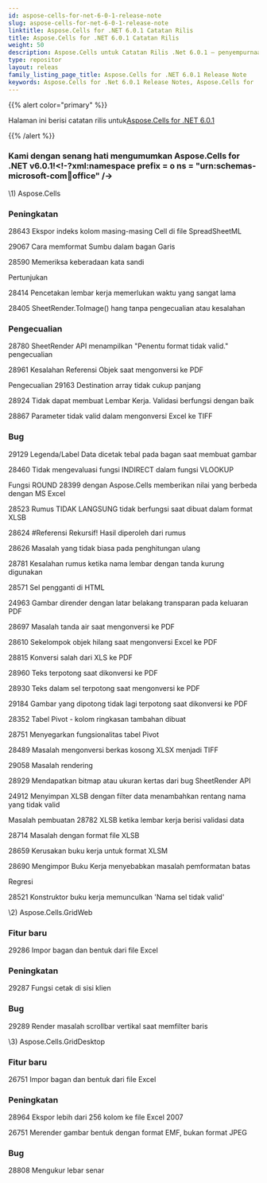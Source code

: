 ```yaml
---
id: aspose-cells-for-net-6-0-1-release-note
slug: aspose-cells-for-net-6-0-1-release-note
linktitle: Aspose.Cells for .NET 6.0.1 Catatan Rilis
title: Aspose.Cells for .NET 6.0.1 Catatan Rilis
weight: 50
description: Aspose.Cells untuk Catatan Rilis .Net 6.0.1 – penyempurnaan terbaru, fitur baru, dan perbaikan
type: repositor
layout: releas
family_listing_page_title: Aspose.Cells for .NET 6.0.1 Release Note
keywords: Aspose.Cells for .Net 6.0.1 Release Notes, Aspose.Cells for .Net 6.0.1 updates and fixe
---
```

{{% alert color="primary" %}} 

 Halaman ini berisi catatan rilis untuk[Aspose.Cells for .NET 6.0.1](https://releases.aspose.com/cells/net/new-releases/aspose.cells-for-.net-6.0.1/)

{{% /alert %}} 
###  **Kami dengan senang hati mengumumkan Aspose.Cells for .NET v6.0.1!<!-?xml:namespace prefix = o ns = "urn:schemas-microsoft-com:office:office" /->**
\1) Aspose.Cells 
###  **Peningkatan**
 28643 Ekspor indeks kolom masing-masing Cell di file SpreadSheetML

 29067 Cara memformat Sumbu dalam bagan Garis

 28590 Memeriksa keberadaan kata sandi

 Pertunjukan

 28414 Pencetakan lembar kerja memerlukan waktu yang sangat lama

 28405 SheetRender.ToImage() hang tanpa pengecualian atau kesalahan
###  **Pengecualian**
 28780 SheetRender API menampilkan "Penentu format tidak valid." pengecualian

 28961 Kesalahan Referensi Objek saat mengonversi ke PDF

 Pengecualian 29163 Destination array tidak cukup panjang

28924 Tidak dapat membuat Lembar Kerja. Validasi berfungsi dengan baik

 28867 Parameter tidak valid dalam mengonversi Excel ke TIFF
###  **Bug**
 29129 Legenda/Label Data dicetak tebal pada bagan saat membuat gambar

 28460 Tidak mengevaluasi fungsi INDIRECT dalam fungsi VLOOKUP

 Fungsi ROUND 28399 dengan Aspose.Cells memberikan nilai yang berbeda dengan MS Excel

 28523 Rumus TIDAK LANGSUNG tidak berfungsi saat dibuat dalam format XLSB

 28624 #Referensi Rekursif! Hasil diperoleh dari rumus

 28626 Masalah yang tidak biasa pada penghitungan ulang

 28781 Kesalahan rumus ketika nama lembar dengan tanda kurung digunakan

 28571 Sel pengganti di HTML

 24963 Gambar dirender dengan latar belakang transparan pada keluaran PDF

 28697 Masalah tanda air saat mengonversi ke PDF

 28610 Sekelompok objek hilang saat mengonversi Excel ke PDF

 28815 Konversi salah dari XLS ke PDF

 28960 Teks terpotong saat dikonversi ke PDF

28930 Teks dalam sel terpotong saat mengonversi ke PDF

 29184 Gambar yang dipotong tidak lagi terpotong saat dikonversi ke PDF

 28352 Tabel Pivot - kolom ringkasan tambahan dibuat

 28751 Menyegarkan fungsionalitas tabel Pivot

 28489 Masalah mengonversi berkas kosong XLSX menjadi TIFF

 29058 Masalah rendering

 28929 Mendapatkan bitmap atau ukuran kertas dari bug SheetRender API

 24912 Menyimpan XLSB dengan filter data menambahkan rentang nama yang tidak valid

 Masalah pembuatan 28782 XLSB ketika lembar kerja berisi validasi data

 28714 Masalah dengan format file XLSB

 28659 Kerusakan buku kerja untuk format XLSM

 28690 Mengimpor Buku Kerja menyebabkan masalah pemformatan batas

 Regresi

 28521 Konstruktor buku kerja memunculkan 'Nama sel tidak valid'

 \2) Aspose.Cells.GridWeb
###  **Fitur baru**
 29286 Impor bagan dan bentuk dari file Excel
###  **Peningkatan**
 29287 Fungsi cetak di sisi klien
###  **Bug**
29289 Render masalah scrollbar vertikal saat memfilter baris

 \3) Aspose.Cells.GridDesktop
###  **Fitur baru**
 26751 Impor bagan dan bentuk dari file Excel
###  **Peningkatan**
 28964 Ekspor lebih dari 256 kolom ke file Excel 2007

 26751 Merender gambar bentuk dengan format EMF, bukan format JPEG
###  **Bug**
 28808 Mengukur lebar senar
